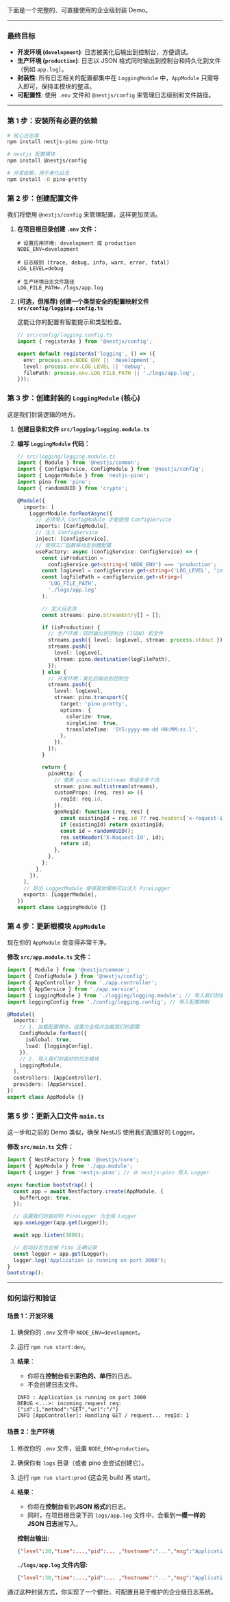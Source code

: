 下面是一个完整的、可直接使用的企业级封装 Demo。

---

### 最终目标

- **开发环境 (`development`)**: 日志被美化后输出到控制台，方便调试。
- **生产环境 (`production`)**: 日志以 JSON 格式同时输出到控制台和持久化到文件（例如 `app.log`）。
- **封装性**: 所有日志相关的配置都集中在 `LoggingModule` 中，`AppModule` 只需导入即可，保持主模块的整洁。
- **可配置性**: 使用 `.env` 文件和 `@nestjs/config` 来管理日志级别和文件路径。

---

### 第 1 步：安装所有必要的依赖

```bash
# 核心日志库
npm install nestjs-pino pino-http

# nestjs 配置模块
npm install @nestjs/config

# 开发依赖，用于美化日志
npm install -D pino-pretty
```

### 第 2 步：创建配置文件

我们将使用 `@nestjs/config` 来管理配置，这样更加灵活。

1.  **在项目根目录创建 `.env` 文件：**

    ```.env
    # 设置应用环境: development 或 production
    NODE_ENV=development

    # 日志级别 (trace, debug, info, warn, error, fatal)
    LOG_LEVEL=debug

    # 生产环境日志文件路径
    LOG_FILE_PATH=./logs/app.log
    ```

2.  **(可选，但推荐) 创建一个类型安全的配置映射文件 `src/config/logging.config.ts`**

    这能让你的配置有智能提示和类型检查。

    ```typescript
    // src/config/logging.config.ts
    import { registerAs } from '@nestjs/config';

    export default registerAs('logging', () => ({
      env: process.env.NODE_ENV || 'development',
      level: process.env.LOG_LEVEL || 'debug',
      filePath: process.env.LOG_FILE_PATH || './logs/app.log',
    }));
    ```

### 第 3 步：创建封装的 `LoggingModule` (核心)

这是我们封装逻辑的地方。

1.  **创建目录和文件 `src/logging/logging.module.ts`**

2.  **编写 `LoggingModule` 代码：**

    ```typescript
    // src/logging/logging.module.ts
    import { Module } from '@nestjs/common';
    import { ConfigService, ConfigModule } from '@nestjs/config';
    import { LoggerModule } from 'nestjs-pino';
    import pino from 'pino';
    import { randomUUID } from 'crypto';

    @Module({
      imports: [
        LoggerModule.forRootAsync({
          // 必须导入 ConfigModule 才能使用 ConfigService
          imports: [ConfigModule],
          // 注入 ConfigService
          inject: [ConfigService],
          // 使用工厂函数来动态创建配置
          useFactory: async (configService: ConfigService) => {
            const isProduction =
              configService.get<string>('NODE_ENV') === 'production';
            const logLevel = configService.get<string>('LOG_LEVEL', 'info');
            const logFilePath = configService.get<string>(
              'LOG_FILE_PATH',
              './logs/app.log'
            );

            // 定义日志流
            const streams: pino.StreamEntry[] = [];

            if (isProduction) {
              // 生产环境：同时输出到控制台 (JSON) 和文件
              streams.push({ level: logLevel, stream: process.stdout });
              streams.push({
                level: logLevel,
                stream: pino.destination(logFilePath),
              });
            } else {
              // 开发环境：美化后输出到控制台
              streams.push({
                level: logLevel,
                stream: pino.transport({
                  target: 'pino-pretty',
                  options: {
                    colorize: true,
                    singleLine: true,
                    translateTime: 'SYS:yyyy-mm-dd HH:MM:ss.l',
                  },
                }),
              });
            }

            return {
              pinoHttp: {
                // 使用 pino.multistream 来组合多个流
                stream: pino.multistream(streams),
                customProps: (req, res) => ({
                  reqId: req.id,
                }),
                genReqId: function (req, res) {
                  const existingId = req.id ?? req.headers['x-request-id'];
                  if (existingId) return existingId;
                  const id = randomUUID();
                  res.setHeader('X-Request-Id', id);
                  return id;
                },
              },
            };
          },
        }),
      ],
      // 导出 LoggerModule 使得其他模块可以注入 PinoLogger
      exports: [LoggerModule],
    })
    export class LoggingModule {}
    ```

### 第 4 步：更新根模块 `AppModule`

现在你的 `AppModule` 会变得非常干净。

**修改 `src/app.module.ts` 文件：**

```typescript
import { Module } from '@nestjs/common';
import { ConfigModule } from '@nestjs/config';
import { AppController } from './app.controller';
import { AppService } from './app.service';
import { LoggingModule } from './logging/logging.module'; // 导入我们封装的模块
import loggingConfig from './config/logging.config'; // 导入配置映射

@Module({
  imports: [
    // 1. 加载配置模块，设置为全局并加载我们的配置
    ConfigModule.forRoot({
      isGlobal: true,
      load: [loggingConfig],
    }),
    // 2. 导入我们封装好的日志模块
    LoggingModule,
  ],
  controllers: [AppController],
  providers: [AppService],
})
export class AppModule {}
```

### 第 5 步：更新入口文件 `main.ts`

这一步和之前的 Demo 类似，确保 NestJS 使用我们配置好的 Logger。

**修改 `src/main.ts` 文件：**

```typescript
import { NestFactory } from '@nestjs/core';
import { AppModule } from './app.module';
import { Logger } from 'nestjs-pino'; // 从 nestjs-pino 导入 Logger

async function bootstrap() {
  const app = await NestFactory.create(AppModule, {
    bufferLogs: true,
  });

  // 设置我们封装好的 PinoLogger 为全局 Logger
  app.useLogger(app.get(Logger));

  await app.listen(3000);

  // 启动日志也会被 Pino 正确记录
  const logger = app.get(Logger);
  logger.log('Application is running on port 3000');
}
bootstrap();
```

---

### 如何运行和验证

#### 场景 1：开发环境

1.  确保你的 `.env` 文件中 `NODE_ENV=development`。
2.  运行 `npm run start:dev`。
3.  **结果**：

    - 你将在**控制台**看到**彩色的、单行**的日志。
    - 不会创建日志文件。

    ```shell
    INFO : Application is running on port 3000
    DEBUG <...>: incoming request req: {"id":1,"method":"GET","url":"/"}
    INFO [AppController]: Handling GET / request... reqId: 1
    ```

#### 场景 2：生产环境

1.  修改你的 `.env` 文件，设置 `NODE_ENV=production`。
2.  确保你有 `logs` 目录（或者 pino 会尝试创建它）。
3.  运行 `npm run start:prod` (这会先 build 再 start)。
4.  **结果**：

    - 你将在**控制台**看到**JSON 格式**的日志。
    - 同时，在项目根目录下的 `logs/app.log` 文件中，会看到**一模一样的 JSON 日志**被写入。

    **控制台输出:**

    ```json
    {"level":30,"time":...,"pid":... ,"hostname":"...","msg":"Application is running on port 3000"}
    ```

    **`./logs/app.log` 文件内容:**

    ```json
    {"level":30,"time":...,"pid":... ,"hostname":"...","msg":"Application is running on port 3000"}
    ```

通过这种封装方式，你实现了一个健壮、可配置且易于维护的企业级日志系统。
